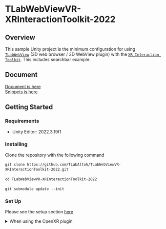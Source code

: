 # TLabWebViewVR-XRInteractionToolkit-2022

## Overview
This sample Unity project is the minimum configuration for using [```TLabWebView```](https://github.com/TLabAltoh/TLabWebView) (3D web browser / 3D WebView plugin) with the [```XR Interaction Toolkit```](https://docs.unity3d.com/Packages/com.unity.xr.interaction.toolkit@2.5/manual/index.html). This includes searchbar example.

## Document
[Document is here](https://tlabgames.gitbook.io/tlabwebview/scripting-api)  
[Snippets is here](https://gist.github.com/TLabAltoh/e0512b3367c25d3e1ec28ddbe95da497#file-tlabwebview-snippets-md)
    
## Getting Started

### Requirements
- Unity Editor: 2022.3.19f1

### Installing
Clone the repository with the following command
```
git clone https://github.com/TLabAltoh/TLabWebViewVR-XRInteractionToolkit-2022.git

cd TLabWebViewVR-XRInteractionToolkit-2022

git submodule update --init
```

### Set Up
Please see the setup section [here](https://github.com/TLabAltoh/TLabWebView?tab=readme-ov-file#set-up)

<details><summary>When using the OpenXR plugin</summary>

Please disable `Force Remove Internet Permission` from XR Plugin Manegement

<img src="Media/image.png" width="512"></img>

</details>